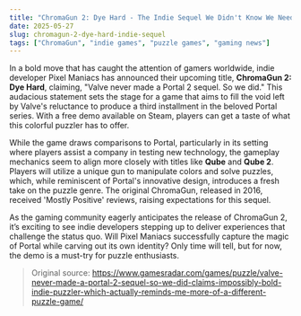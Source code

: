 ```yaml
---
title: "ChromaGun 2: Dye Hard - The Indie Sequel We Didn't Know We Needed"
date: 2025-05-27
slug: chromagun-2-dye-hard-indie-sequel
tags: ["ChromaGun", "indie games", "puzzle games", "gaming news"]
---
```


In a bold move that has caught the attention of gamers worldwide, indie developer Pixel Maniacs has announced their upcoming title, **ChromaGun 2: Dye Hard**, claiming, "Valve never made a Portal 2 sequel. So we did." This audacious statement sets the stage for a game that aims to fill the void left by Valve's reluctance to produce a third installment in the beloved Portal series. With a free demo available on Steam, players can get a taste of what this colorful puzzler has to offer.

While the game draws comparisons to Portal, particularly in its setting where players assist a company in testing new technology, the gameplay mechanics seem to align more closely with titles like **Qube** and **Qube 2**. Players will utilize a unique gun to manipulate colors and solve puzzles, which, while reminiscent of Portal's innovative design, introduces a fresh take on the puzzle genre. The original ChromaGun, released in 2016, received 'Mostly Positive' reviews, raising expectations for this sequel.

As the gaming community eagerly anticipates the release of ChromaGun 2, it’s exciting to see indie developers stepping up to deliver experiences that challenge the status quo. Will Pixel Maniacs successfully capture the magic of Portal while carving out its own identity? Only time will tell, but for now, the demo is a must-try for puzzle enthusiasts.

> Original source: https://www.gamesradar.com/games/puzzle/valve-never-made-a-portal-2-sequel-so-we-did-claims-impossibly-bold-indie-puzzler-which-actually-reminds-me-more-of-a-different-puzzle-game/